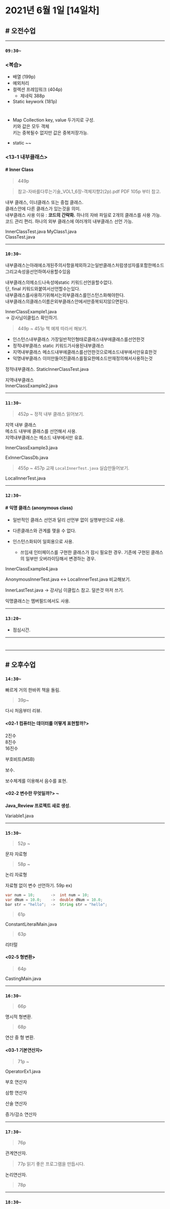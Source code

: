 # 2021년 6월 1일 [14일차]

## # 오전수업
---
### `09:30~`  

### <복습>

- 배열 (199p)  
- 예외처리
- 컬렉션 프레임워크 (404p)
  - 제네릭 388p
- Static keywork (181p)

#

- Map Collection
  key, value 두가지로 구성.  
  키와 값은 모두 객체  
  키는 중복될수 없지만 값은 중복저장가능.  

- static
~~

### <13-1 내부클래스>  

#### # Inner Class
> 449p  

> 참고-자바를다루는기술_VOL1_6장-객체지향2(2p).pdf
> PDF 105p 부터 참고.

내부 클래스, 이너클래스 또는 중첩 클래스.  
클래스안에 다른 클래스가 있는것을 의미.  
내부클래스 사용 이유 : **코드의 간략화.**
하나의 자바 파일로 2개의 클래스를 사용 가능.
코드 관리 편리.
하나의 외부 클래스에 여러개의 내부클래스 선언 가능.  

InnerClassTest.java
MyClass1.java  
ClassTest.java  


----
### `10:30~`

내부클래스는아래에소개된주의사항을제외하고는일반클래스처럼생성자를포함한메소드그리고속성을선언하여사용할수있음

내부클래스의메소드나속성에static 키워드선언을할수없다.   
단, final 키워드와붙여서선언할수는있다.  
내부클래스를사용하기위해서는외부클래스를인스턴스화해야한다.  
내부클래스의클래스이름은외부클래스안에서만중복되지않으면된다.  

InnerClassExample1.java  
-> 강사님이클립스 확인하기.  

> 449p ~ 451p
> 책 예제 따라서 해보기.

- 인스턴스내부클래스
  가장일반적인형태로클래스내부에클래스를선언한것  
- 정적내부클래스
  static 키워드가사용된내부클래스  
- 지역내부클래스
  메소드내부에클래스를선언한것으로메소드내부에서만유효한것  
- 익명내부클래스
  이미만들어진클래스를필요한메소드만재정의해서사용하는것  


정적내부클래스.
StaticInnerClassTest.java  

지역내부클래스  
InnerClassExample2.java

----
### `11:30~`

> 452p ~
> 정적 내부 클래스 읽어보기.




지역 내부 클래스  
메소드 내부에 클래스를 선언해서 사용.  
지역내부클래스는 메소드 내부에서만 유효.

InnerClassExample3.java  

ExInnerClassDb.java  

> 455p ~ 457p
> 교재 `LocalInnerTest.java` 실습만들어보기.

LocalInnerTest.java

----
### `12:30~`

#### # 익명 클래스 (anonymous class)

- 일반적인 클래스 선언과 달리 선언부 없이 실행부만으로 사용.  
- 다른클래스와 관계를 맺을 수 없다.  
- 인스턴스화되어 일회용으로 사용.  

  - 쓰임새
  인터페이스를 구현한 클래스가 잠시 필요한 경우.
  기존에 구현된 클래스의 일부만 오버라이딩해서 변경하는 경우.

InnerClassExample4.java  

AnonymousInnerTest.java  <->  LocalInnerTest.java 비교해보기.


InnerLastTest.java
-> 강사님 이클립스 참고. 덜쓴것 마저 쓰기.

익명클래스는 멤버필드에서도 사용.

----
### `13:20~`

  - 점심시간.

---
#
---

## # 오후수업

### `14:30~`

빠르게 거의 한바퀴 책을 돌림.

> 39p~

다시 처음부터 리뷰.

#### <02-1 컴퓨터는 데이터를 어떻게 표현할까?>

2진수  
8진수  
16진수  

부호비트(MSB)

보수.

보수체계를 이용해서 음수를 표현.

#### <02-2 변수란 무엇일까?> ~

**Java_Review 프로젝트 새로 생성.**

Variable1.java  

---
### `15:30~`

> 52p ~

문자 자료형

> 58p ~

논리 자료형


자료형 없이 변수 선언하기.  59p
ex)
```java  
var num = 10;       ->  int num = 10;
var dNum = 10.0;    ->  double dNum = 10.0;
bar str = "hello";  ->  String str = "hello";
```


> 61p

ConstantLiteralMain.java  


> 63p

리터럴

#### <02-5 형변환>
> 64p

CastingMain.java  

----
### `16:30~`

> 66p

명시적 형변환.

> 68p

연산 중 형 변환.

#### <03-1 기본연산자>
> 71p ~

OperatorEx1.java

부호 연산자

삼항 연산자

산술 연산자

증가/감소 연산자

----
### `17:30~`

> 76p

관계연산자.

> 77p
> 읽기 좋은 프로그램을 만듭시다.

논리연산자.

> 78p


----
### `18:30~`
